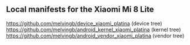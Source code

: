 ## Local manifests for the Xiaomi Mi 8 Lite

https://github.com/melvingb/device_xiaomi_platina (device tree)
https://github.com/melvingb/android_kernel_xiaomi_platina (kernel tree)
https://github.com/melvingb/android_vendor_xiaomi_platina (vendor tree)
